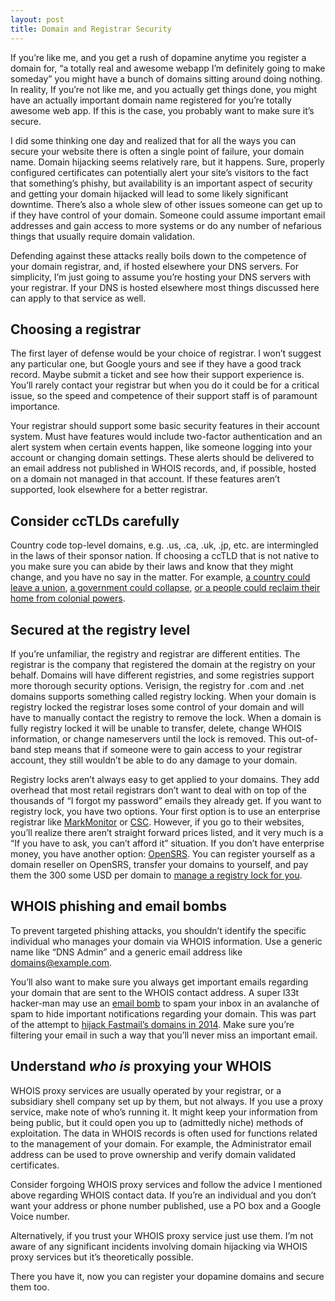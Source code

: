 ```yaml
---
layout: post
title: Domain and Registrar Security
---
```


If you’re like me, and you get a rush of dopamine anytime you register a domain for, “a totally real and awesome webapp I’m definitely going to make someday” you might have a bunch of domains sitting around doing nothing. In reality, If you’re not like me, and you actually get things done, you might have an actually important domain name registered for you’re totally awesome web app. If this is the case, you probably want to make sure it’s secure. 

I did some thinking one day and realized that for all the ways you can secure your website there is often a single point of failure, your domain name. Domain hijacking seems relatively rare, but it happens. Sure, properly configured certificates can potentially alert your site’s visitors to the fact that something’s phishy, but availability is an important aspect of security and getting your domain hijacked will lead to some likely significant downtime. There’s also a whole slew of other issues someone can get up to if they have control of your domain. Someone could assume important email addresses and gain access to more systems or do any number of nefarious things that usually require domain validation. 

Defending against these attacks really boils down to the competence of your domain registrar, and, if hosted elsewhere your DNS servers. For simplicity, I’m just going to assume you’re hosting your DNS servers with your registrar. If your DNS is hosted elsewhere most things discussed here can apply to that service as well. 

## Choosing a registrar

The first layer of defense would be your choice of registrar. I won’t suggest any particular one, but Google yours and see if they have a good track record. Maybe submit a ticket and see how their support experience is. You’ll rarely contact your registrar but when you do it could be for a critical issue, so the speed and competence of their support staff is of paramount importance. 

Your registrar should support some basic security features in their account system. Must have features would include two-factor authentication and an alert system when certain events happen, like someone logging into your account or changing domain settings. These alerts should be delivered to an email address not published in WHOIS records, and, if possible, hosted on a domain not managed in that account. If these features aren’t supported, look elsewhere for a better registrar. 

## Consider ccTLDs carefully

Country code top-level domains, e.g. .us, .ca, .uk, .jp, etc. are intermingled in the laws of their sponsor nation. If choosing a ccTLD that is not native to you make sure you can abide by their laws and know that they might change, and you have no say in the matter. For example, [a country could leave a union](https://www.zdnet.com/article/81000-uk-owned-eu-domains-suspended-as-brexit-transition-ends/), [a government could collapse](https://www.inverse.com/article/8672-the-bizarre-afterlife-of-su-the-domain-name-and-last-bastion-of-the-ussr), [or a people could reclaim their home from colonial powers](https://www.theregister.com/2019/05/27/io_domains_uk_un/). 

## Secured at the registry level

If you’re unfamiliar, the registry and registrar are different entities. The registrar is the company that registered the domain at the registry on your behalf. Domains will have different registries, and some registries support more thorough security options. Verisign, the registry for .com and .net domains supports something called registry locking. When your domain is registry locked the registrar loses some control of your domain and will have to manually contact the registry to remove the lock. When a domain is fully registry locked it will be unable to transfer, delete, change WHOIS information, or change nameservers until the lock is removed. This out-of-band step means that if someone were to gain access to your registrar account, they still wouldn’t be able to do any damage to your domain. 

Registry locks aren’t always easy to get applied to your domains. They add overhead that most retail registrars don’t want to deal with on top of the thousands of “I forgot my password” emails they already get. If you want to registry lock, you have two options. Your first option is to use an enterprise registrar like [MarkMonitor](https://markmonitor.com/) or [CSC](https://www.cscglobal.com/global/web/csc//domains-and-trademarks.html). However, if you go to their websites, you’ll realize there aren’t straight forward prices listed, and it very much is a “If you have to ask, you can’t afford it” situation. If you don’t have enterprise money, you have another option: [OpenSRS](https://opensrs.com/). You can register yourself as a domain reseller on OpenSRS, transfer your domains to yourself, and pay them the 300 some USD per domain to [manage a registry lock for you](https://opensrs.com/domain-add-ons/). 

## WHOIS phishing and email bombs

To prevent targeted phishing attacks, you shouldn’t identify the specific individual who manages your domain via WHOIS information. Use a generic name like “DNS Admin” and a generic email address like domains@example.com. 

You’ll also want to make sure you always get important emails regarding your domain that are sent to the WHOIS contact address. A super l33t hacker-man may use an [email bomb](https://en.wikipedia.org/wiki/Email_bomb) to spam your inbox in an avalanche of spam to hide important notifications regarding your domain. This was part of the attempt to [hijack Fastmail’s domains in 2014](https://fastmail.blog/historical/when-two-factor-authentication-is-not-enough/). Make sure you’re filtering your email in such a way that you’ll never miss an important email.

## Understand *who is* proxying your WHOIS

WHOIS proxy services are usually operated by your registrar, or a subsidiary shell company set up by them, but not always. If you use a proxy service, make note of who’s running it. It might keep your information from being public, but it could open you up to (admittedly niche) methods of exploitation. The data in WHOIS records is often used for functions related to the management of your domain. For example, the Administrator email address can be used to prove ownership and verify domain validated certificates. 

Consider forgoing WHOIS proxy services and follow the advice I mentioned above regarding WHOIS contact data. If you’re an individual and you don’t want your address or phone number published, use a PO box and a Google Voice number. 

Alternatively, if you trust your WHOIS proxy service just use them. I’m not aware of any significant incidents involving domain hijacking via WHOIS proxy services but it’s theoretically possible. 

There you have it, now you can register your dopamine domains and secure them too. 
